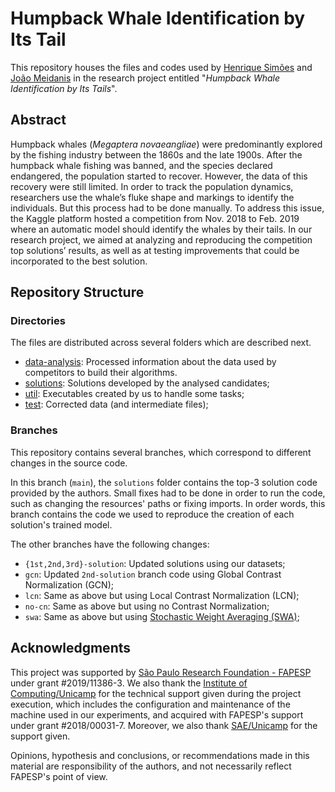 # Humpback Whale Identification by Its Tail

This repository houses the files and codes used by [Henrique Simões][1] and [João Meidanis][2] in the research project
entitled "_Humpback Whale Identification by Its Tails_".

## Abstract

Humpback whales (_Megaptera novaeangliae_) were predominantly explored by the fishing industry between the 1860s and the
late 1900s. After the humpback whale fishing was banned, and the species declared endangered, the population started to
recover. However, the data of this recovery were still limited. In order to track the population dynamics, researchers
use the whale’s fluke shape and markings to identify the individuals. But this process had to be done manually.
To address this issue, the Kaggle platform hosted a competition from Nov. 2018 to Feb. 2019 where an automatic model should
identify the whales by their tails. In our research project, we aimed at analyzing and reproducing the competition top
solutions’ results, as well as at testing improvements that could be incorporated to the best solution.

## Repository Structure

### Directories

The files are distributed across several folders which are described next.

- [data-analysis](./data-analysis): Processed information about the data used by competitors to build their algorithms.
- [solutions](./solutions): Solutions developed by the analysed candidates;
- [util](./util): Executables created by us to handle some tasks;
- [test](./test): Corrected data (and intermediate files);

### Branches

This repository contains several branches, which correspond to different changes in the source code.

In this branch (`main`), the `solutions` folder contains the top-3 solution code provided by the authors. Small
fixes had to be done in order to run the code, such as changing the resources' paths or fixing imports. In order words,
this branch contains the code we used to reproduce the creation of each solution's trained model.

The other branches have the following changes:
- `{1st,2nd,3rd}-solution`: Updated solutions using our datasets;
- `gcn`: Updated `2nd-solution` branch code using Global Contrast Normalization (GCN);
- `lcn`: Same as above but using Local Contrast Normalization (LCN);
- `no-cn`: Same as above but using no Contrast Normalization;
- `swa`: Same as above but using [Stochastic Weight Averaging (SWA)][10];

## Acknowledgments

This project was supported by [São Paulo Research Foundation - FAPESP][6] under grant #2019/11386-3.
We also thank the [Institute of Computing/Unicamp][8] for the technical support given during the project execution,
which includes the configuration and maintenance of the machine used in our experiments, and acquired with FAPESP's
support under grant #2018/00031-7. Moreover, we also thank [SAE/Unicamp][7] for the support given.

Opinions, hypothesis and conclusions, or recommendations made in this material are responsibility of the authors,
and not necessarily reflect FAPESP's point of view.

[1]: http://lattes.cnpq.br/2364440352119569
[2]: http://lattes.cnpq.br/1313385414995585

[5]: https://www.kaggle.com/c/humpback-whale-identification
[6]: https://fapesp.br/en/
[7]: https://www.sae.unicamp.br
[8]: https://ic.unicamp.br/en/

[10]: https://arxiv.org/abs/1803.05407
